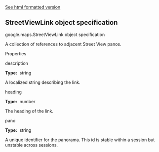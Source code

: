 [See html formatted version](https://huasofoundries.github.io/google-maps-documentation/StreetViewLink.html)


StreetViewLink object specification
-----------------------------------

google.maps.StreetViewLink object specification

A collection of references to adjacent Street View panos.

Properties

description

**Type:**  string

A localized string describing the link.

heading

**Type:**  number

The heading of the link.

pano

**Type:**  string

A unique identifier for the panorama. This id is stable within a session but unstable across sessions.